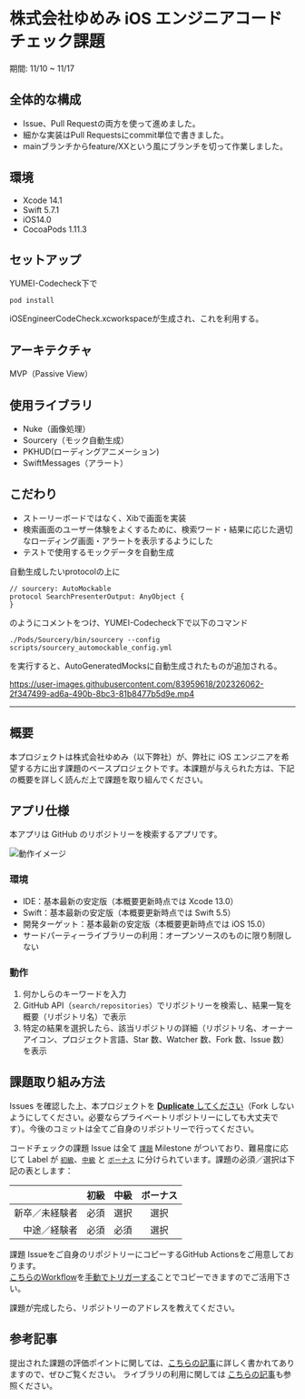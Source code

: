# 株式会社ゆめみ iOS エンジニアコードチェック課題
期間: 11/10 ~ 11/17

## 全体的な構成
- Issue、Pull Requestの両方を使って進めました。
- 細かな実装はPull Requestsにcommit単位で書きました。
- mainブランチからfeature/XXという風にブランチを切って作業しました。

## 環境
- Xcode 14.1
- Swift 5.7.1
- iOS14.0
- CocoaPods 1.11.3

## セットアップ
YUMEI-Codecheck下で

```
pod install
```
iOSEngineerCodeCheck.xcworkspaceが生成され、これを利用する。

## アーキテクチャ
MVP（Passive View）

## 使用ライブラリ
- Nuke（画像処理）
- Sourcery（モック自動生成）
- PKHUD(ローディングアニメーション)
- SwiftMessages（アラート）

## こだわり
- ストーリーボードではなく、Xibで画面を実装
- 検索画面のユーザー体験をよくするために、検索ワード・結果に応じた適切なローディング画面・アラートを表示するようにした
- テストで使用するモックデータを自動生成


自動生成したいprotocolの上に
```
// sourcery: AutoMockable
protocol SearchPresenterOutput: AnyObject {
}
```
のようにコメントをつけ、YUMEI-Codecheck下で以下のコマンド

```
./Pods/Sourcery/bin/sourcery --config scripts/sourcery_automockable_config.yml
```
を実行すると、AutoGeneratedMocksに自動生成されたものが追加される。


https://user-images.githubusercontent.com/83959618/202326062-2f347499-ad6a-490b-8bc3-81b8477b5d9e.mp4

---------------------------------------------------------------------------------------------------------------------------------------------------------
## 概要

本プロジェクトは株式会社ゆめみ（以下弊社）が、弊社に iOS エンジニアを希望する方に出す課題のベースプロジェクトです。本課題が与えられた方は、下記の概要を詳しく読んだ上で課題を取り組んでください。

## アプリ仕様

本アプリは GitHub のリポジトリーを検索するアプリです。

![動作イメージ](README_Images/app.gif)

### 環境

- IDE：基本最新の安定版（本概要更新時点では Xcode 13.0）
- Swift：基本最新の安定版（本概要更新時点では Swift 5.5）
- 開発ターゲット：基本最新の安定版（本概要更新時点では iOS 15.0）
- サードパーティーライブラリーの利用：オープンソースのものに限り制限しない

### 動作

1. 何かしらのキーワードを入力
2. GitHub API（`search/repositories`）でリポジトリーを検索し、結果一覧を概要（リポジトリ名）で表示
3. 特定の結果を選択したら、該当リポジトリの詳細（リポジトリ名、オーナーアイコン、プロジェクト言語、Star 数、Watcher 数、Fork 数、Issue 数）を表示

## 課題取り組み方法

Issues を確認した上、本プロジェクトを [**Duplicate** してください](https://help.github.com/en/github/creating-cloning-and-archiving-repositories/duplicating-a-repository)（Fork しないようにしてください。必要ならプライベートリポジトリーにしても大丈夫です）。今後のコミットは全てご自身のリポジトリーで行ってください。

コードチェックの課題 Issue は全て [`課題`](https://github.com/yumemi/ios-engineer-codecheck/milestone/1) Milestone がついており、難易度に応じて Label が [`初級`](https://github.com/yumemi/ios-engineer-codecheck/issues?q=is%3Aopen+is%3Aissue+label%3A初級+milestone%3A課題)、[`中級`](https://github.com/yumemi/ios-engineer-codecheck/issues?q=is%3Aopen+is%3Aissue+label%3A中級+milestone%3A課題+) と [`ボーナス`](https://github.com/yumemi/ios-engineer-codecheck/issues?q=is%3Aopen+is%3Aissue+label%3Aボーナス+milestone%3A課題+) に分けられています。課題の必須／選択は下記の表とします：

|   | 初級 | 中級 | ボーナス
|--:|:--:|:--:|:--:|
| 新卒／未経験者 | 必須 | 選択 | 選択 |
| 中途／経験者 | 必須 | 必須 | 選択 |


課題 Issueをご自身のリポジトリーにコピーするGitHub Actionsをご用意しております。  
[こちらのWorkflow](./.github/workflows/copy-issues.yml)を[手動でトリガーする](https://docs.github.com/ja/actions/managing-workflow-runs/manually-running-a-workflow)ことでコピーできますのでご活用下さい。

課題が完成したら、リポジトリーのアドレスを教えてください。

## 参考記事

提出された課題の評価ポイントに関しては、[こちらの記事](https://qiita.com/lovee/items/d76c68341ec3e7beb611)に詳しく書かれてありますので、ぜひご覧ください。
ライブラリの利用に関しては [こちらの記事](https://qiita.com/ykws/items/b951a2e24ca85013e722)も参照ください。
